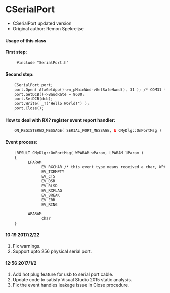 CSerialPort
===========

- CSerialPort updated version
- Original author: Remon Spekreijse

#### Usage of this class 
#### First step:
```html
     #include "SerialPort.h"
```

#### Second step:
```html
    CSerialPort port;
    port.Open( AfxGetApp()->m_pMainWnd->GetSafeHwnd(), 31 ); /* COM31 */
    port.GetDCB()->BaudRate = 9600;
    port.SetDCB(dcb);
    port.Write( _T("Hello World!") );
    port.Close();
```

#### How to deal with RX? register event report handler:
```html
    ON_REGISTERED_MESSAGE( SERIAL_PORT_MESSAGE, & CMyDlg::OnPortMsg )
```

#### Event process:
```html
    LRESULT CMyDlg::OnPortMsg( WPARAM wParam, LPARAM lParam )
    {
	      LPARAM
		        EV_RXCHAR /* this event type means received a char, WPARAM is received char*/
		        EV_TXEMPTY
		        EV_CTS
		        EV_DSR
		        EV_RLSD
		        EV_RXFLAG
		        EV_BREAK
		        EV_ERR
		        EV_RING

	      WPARAM
		        char
    }
```

#### 10:19 2017/2/22

1. Fix warnings.
2. Support upto 256 physical serial port.

#### 12:56 2017/1/2

1. Add hot plug feature for usb to serial port cable.
2. Update code to satisfy Visual Studio 2015 static analysis.
3. Fix the event handles leakage issue in Close procedure.
